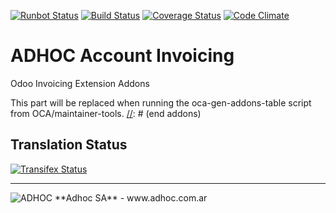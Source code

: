 [![Runbot Status](http://runbot.adhoc.com.ar/runbot/badge/flat/9/8.0.svg)](http://runbot.adhoc.com.ar/runbot/repo/github-com-ingadhoc-account-payment-9)
[![Build Status](https://travis-ci.org/ingadhoc/account-payment.svg?branch=8.0)](https://travis-ci.org/ingadhoc/account-payment)
[![Coverage Status](https://coveralls.io/repos/ingadhoc/account-payment/badge.png?branch=8.0)](https://coveralls.io/r/ingadhoc/account-payment?branch=8.0)
[![Code Climate](https://codeclimate.com/github/ingadhoc/account-payment/badges/gpa.svg)](https://codeclimate.com/github/ingadhoc/account-payment)

# ADHOC Account Invoicing

Odoo Invoicing Extension Addons

[//]: # (addons)
This part will be replaced when running the oca-gen-addons-table script from OCA/maintainer-tools.
[//]: # (end addons)

Translation Status
------------------
[![Transifex Status](https://www.transifex.com/projects/p/ingadhoc-account-payment-8-0/chart/image_png)](https://www.transifex.com/projects/p/ingadhoc-account-payment-8-0)

----

<img alt="ADHOC" src="http://fotos.subefotos.com/83fed853c1e15a8023b86b2b22d6145bo.png" />
**Adhoc SA** - www.adhoc.com.ar
